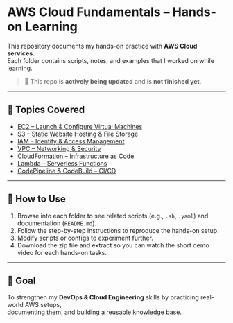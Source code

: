 # AWS Cloud Fundamentals – Hands-on Learning

This repository documents my hands-on practice with **AWS Cloud services**.  
Each folder contains scripts, notes, and examples that I worked on while learning.

> 🔄 This repo is **actively being updated** and is **not finished yet**. 


---

## 📂 Topics Covered

- [EC2 – Launch & Configure Virtual Machines](./ec2/README.md)
- [S3 – Static Website Hosting & File Storage](./s3/README.md)
- [IAM – Identity & Access Management](./iam/README.md)
- [VPC – Networking & Security](./vpc/README.md)
- [CloudFormation – Infrastructure as Code](./cloudformation/README.md)
- [Lambda – Serverless Functions](./lambda/README.md)
- [CodePipeline & CodeBuild – CI/CD](./cicd/README.md)

---

## 🚀 How to Use
1. Browse into each folder to see related scripts (e.g., `.sh`, `.yaml`) and documentation (`README.md`).
2. Follow the step-by-step instructions to reproduce the hands-on setup.
3. Modify scripts or configs to experiment further.
4. Download the zip file and extract so you can watch the short demo video for each hands-on tasks.

---

## 🎯 Goal
To strengthen my **DevOps & Cloud Engineering** skills by practicing real-world AWS setups,  
documenting them, and building a reusable knowledge base.
